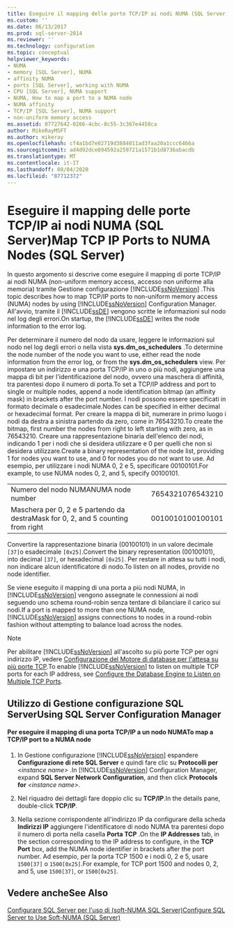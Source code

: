 ```yaml
---
title: Eseguire il mapping delle porte TCP/IP ai nodi NUMA (SQL Server) | Microsoft Docs
ms.custom: ''
ms.date: 06/13/2017
ms.prod: sql-server-2014
ms.reviewer: ''
ms.technology: configuration
ms.topic: conceptual
helpviewer_keywords:
- NUMA
- memory [SQL Server], NUMA
- affinity NUMA
- ports [SQL Server], working with NUMA
- CPU [SQL Server], NUMA support
- NUMA, How to map a port to a NUMA node
- NUMA affinity
- TCP/IP [SQL Server], NUMA support
- non-uniform memory access
ms.assetid: 07727642-0266-4cbc-8c55-3c367e4458ca
author: MikeRayMSFT
ms.author: mikeray
ms.openlocfilehash: cf4a1bd7e02719d3884011ad3faa20a1ccc6466a
ms.sourcegitcommit: ad4d92dce894592a259721a1571b1d8736abacdb
ms.translationtype: MT
ms.contentlocale: it-IT
ms.lasthandoff: 08/04/2020
ms.locfileid: "87712372"
---
```

# <a name="map-tcp-ip-ports-to-numa-nodes-sql-server"></a><span data-ttu-id="63d3f-102">Eseguire il mapping delle porte TCP/IP ai nodi NUMA (SQL Server)</span><span class="sxs-lookup"><span data-stu-id="63d3f-102">Map TCP IP Ports to NUMA Nodes (SQL Server)</span></span>
  <span data-ttu-id="63d3f-103">In questo argomento si descrive come eseguire il mapping di porte TCP/IP ai nodi NUMA (non-uniform memory access, accesso non uniforme alla memoria) tramite Gestione configurazione [!INCLUDE[ssNoVersion](../../includes/ssnoversion-md.md)] .</span><span class="sxs-lookup"><span data-stu-id="63d3f-103">This topic describes how to map TCP/IP ports to non-uniform memory access (NUMA) nodes by using [!INCLUDE[ssNoVersion](../../includes/ssnoversion-md.md)] Configuration Manager.</span></span> <span data-ttu-id="63d3f-104">All'avvio, tramite il [!INCLUDE[ssDE](../../includes/ssde-md.md)] vengono scritte le informazioni sul nodo nel log degli errori.</span><span class="sxs-lookup"><span data-stu-id="63d3f-104">On startup, the [!INCLUDE[ssDE](../../includes/ssde-md.md)] writes the node information to the error log.</span></span>  
  
 <span data-ttu-id="63d3f-105">Per determinare il numero del nodo da usare, leggere le informazioni sul nodo nel log degli errori o nella vista **sys.dm_os_schedulers** .</span><span class="sxs-lookup"><span data-stu-id="63d3f-105">To determine the node number of the node you want to use, either read the node information from the error log, or from the **sys.dm_os_schedulers** view.</span></span> <span data-ttu-id="63d3f-106">Per impostare un indirizzo e una porta TCP/IP in uno o più nodi, aggiungere una mappa di bit per l'identificazione del nodo, ovvero una maschera di affinità, tra parentesi dopo il numero di porta.</span><span class="sxs-lookup"><span data-stu-id="63d3f-106">To set a TCP/IP address and port to single or multiple nodes, append a node identification bitmap (an affinity mask) in brackets after the port number.</span></span> <span data-ttu-id="63d3f-107">I nodi possono essere specificati in formato decimale o esadecimale.</span><span class="sxs-lookup"><span data-stu-id="63d3f-107">Nodes can be specified in either decimal or hexadecimal format.</span></span> <span data-ttu-id="63d3f-108">Per creare la mappa di bit, numerare in primo luogo i nodi da destra a sinistra partendo da zero, come in 76543210.</span><span class="sxs-lookup"><span data-stu-id="63d3f-108">To create the bitmap, first number the nodes from right to left starting with zero, as in 76543210.</span></span> <span data-ttu-id="63d3f-109">Creare una rappresentazione binaria dell'elenco dei nodi, indicando 1 per i nodi che si desidera utilizzare e 0 per quelli che non si desidera utilizzare.</span><span class="sxs-lookup"><span data-stu-id="63d3f-109">Create a binary representation of the node list, providing 1 for nodes you want to use, and 0 for nodes you do not want to use.</span></span> <span data-ttu-id="63d3f-110">Ad esempio, per utilizzare i nodi NUMA 0, 2 e 5, specificare 00100101.</span><span class="sxs-lookup"><span data-stu-id="63d3f-110">For example, to use NUMA nodes 0, 2, and 5, specify 00100101.</span></span>  
  
|||  
|-|-|  
|<span data-ttu-id="63d3f-111">Numero del nodo NUMA</span><span class="sxs-lookup"><span data-stu-id="63d3f-111">NUMA node number</span></span>|<span data-ttu-id="63d3f-112">76543210</span><span class="sxs-lookup"><span data-stu-id="63d3f-112">76543210</span></span>|  
|<span data-ttu-id="63d3f-113">Maschera per 0, 2 e 5 partendo da destra</span><span class="sxs-lookup"><span data-stu-id="63d3f-113">Mask for 0, 2, and 5 counting from right</span></span>|<span data-ttu-id="63d3f-114">00100101</span><span class="sxs-lookup"><span data-stu-id="63d3f-114">00100101</span></span>|  
  
 <span data-ttu-id="63d3f-115">Convertire la rappresentazione binaria (00100101) in un valore decimale `[37]`o esadecimale `[0x25]`.</span><span class="sxs-lookup"><span data-stu-id="63d3f-115">Convert the binary representation (00100101), into decimal `[37]`, or hexadecimal `[0x25]`.</span></span> <span data-ttu-id="63d3f-116">Per restare in attesa su tutti i nodi, non indicare alcun identificatore di nodo.</span><span class="sxs-lookup"><span data-stu-id="63d3f-116">To listen on all nodes, provide no node identifier.</span></span>  
  
 <span data-ttu-id="63d3f-117">Se viene eseguito il mapping di una porta a più nodi NUMA, in [!INCLUDE[ssNoVersion](../../includes/ssnoversion-md.md)] vengono assegnate le connessioni ai nodi seguendo uno schema round-robin senza tentare di bilanciare il carico sui nodi.</span><span class="sxs-lookup"><span data-stu-id="63d3f-117">If a port is mapped to more than one NUMA node, [!INCLUDE[ssNoVersion](../../includes/ssnoversion-md.md)] assigns connections to nodes in a round-robin fashion without attempting to balance load across the nodes.</span></span>  
  
> [!NOTE]  
>  <span data-ttu-id="63d3f-118">Per abilitare [!INCLUDE[ssNoVersion](../../includes/ssnoversion-md.md)] all'ascolto su più porte TCP per ogni indirizzo IP, vedere [Configurazione del Motore di database per l'attesa su più porte TCP](configure-the-database-engine-to-listen-on-multiple-tcp-ports.md).</span><span class="sxs-lookup"><span data-stu-id="63d3f-118">To enable [!INCLUDE[ssNoVersion](../../includes/ssnoversion-md.md)] to listen on multiple TCP ports for each IP address, see [Configure the Database Engine to Listen on Multiple TCP Ports](configure-the-database-engine-to-listen-on-multiple-tcp-ports.md).</span></span>  
  
##  <a name="using-sql-server-configuration-manager"></a><a name="SSMSProcedure"></a> <span data-ttu-id="63d3f-119">Utilizzo di Gestione configurazione SQL Server</span><span class="sxs-lookup"><span data-stu-id="63d3f-119">Using SQL Server Configuration Manager</span></span>  
  
#### <a name="to-map-a-tcpip-port-to-a-numa-node"></a><span data-ttu-id="63d3f-120">Per eseguire il mapping di una porta TCP/IP a un nodo NUMA</span><span class="sxs-lookup"><span data-stu-id="63d3f-120">To map a TCP/IP port to a NUMA node</span></span>  
  
1.  <span data-ttu-id="63d3f-121">In Gestione configurazione [!INCLUDE[ssNoVersion](../../includes/ssnoversion-md.md)] espandere **Configurazione di rete SQL Server** e quindi fare clic su **Protocolli per** *\<instance name>* .</span><span class="sxs-lookup"><span data-stu-id="63d3f-121">In [!INCLUDE[ssNoVersion](../../includes/ssnoversion-md.md)] Configuration Manager, expand **SQL Server Network Configuration**, and then click **Protocols for** *\<instance name>*.</span></span>  
  
2.  <span data-ttu-id="63d3f-122">Nel riquadro dei dettagli fare doppio clic su **TCP/IP**.</span><span class="sxs-lookup"><span data-stu-id="63d3f-122">In the details pane, double-click **TCP/IP**.</span></span>  
  
3.  <span data-ttu-id="63d3f-123">Nella sezione corrispondente all'indirizzo IP da configurare della scheda **Indirizzi IP** aggiungere l'identificatore di nodo NUMA tra parentesi dopo il numero di porta nella casella **Porta TCP** .</span><span class="sxs-lookup"><span data-stu-id="63d3f-123">On the **IP Addresses** tab, in the section corresponding to the IP address to configure, in the **TCP Port** box, add the NUMA node identifier in brackets after the port number.</span></span> <span data-ttu-id="63d3f-124">Ad esempio, per la porta TCP 1500 e i nodi 0, 2 e 5, usare `1500[37]` o `1500[0x25]`.</span><span class="sxs-lookup"><span data-stu-id="63d3f-124">For example, for TCP port 1500 and nodes 0, 2, and 5, use `1500[37]`, or `1500[0x25]`.</span></span>  
  
## <a name="see-also"></a><span data-ttu-id="63d3f-125">Vedere anche</span><span class="sxs-lookup"><span data-stu-id="63d3f-125">See Also</span></span>  
 [<span data-ttu-id="63d3f-126">Configurare SQL Server per l'uso di &#40;soft-NUMA SQL Server&#41;</span><span class="sxs-lookup"><span data-stu-id="63d3f-126">Configure SQL Server to Use Soft-NUMA &#40;SQL Server&#41;</span></span>](soft-numa-sql-server.md)  
  
  
